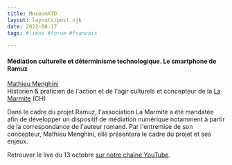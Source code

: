 ```yaml
---
title: MuseumXTD  
layout: layouts/post.njk  
date: 2022-08-17
tags: #liens #forum #francais

---
```

#### Médiation culturelle et déterminisme technologique. Le smartphone de Ramuz

[Mathieu Menghini](https://www.linkedin.com/in/mathieu-menghini-741803155/)  
Historien & praticien de l'action et de l'agir culturels et concepteur de la [La Marmite](https://lamarmite.org/) (CH)  

Dans le cadre du projet Ramuz, l'association La Marmite a été mandatée afin de développer un dispositif de médiation numérique notamment à partir de la correspondance de l'auteur romand. Par l'entremise de son concepteur, Mathieu Menghini, elle présentera le cadre du projet et ses enjeux.  


Retrouver le live du 13 octobre [sur notre chaîne YouTube](https://www.youtube.com/channel/UCTZJM5WsXDkH8QgMdACUNyw).  